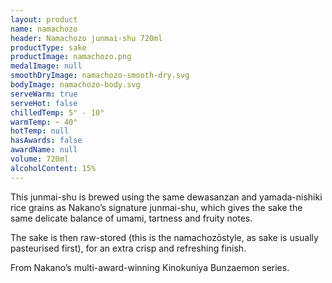 ```yaml
---
layout: product
name: namachozo
header: Namachozo junmai-shu 720ml
productType: sake
productImage: namachozo.png
medalImage: null
smoothDryImage: namachozo-smooth-dry.svg
bodyImage: namachozo-body.svg
serveWarm: true
serveHot: false
chilledTemp: 5° - 10°
warmTemp: ~ 40°
hotTemp: null
hasAwards: false
awardName: null
volume: 720ml
alcoholContent: 15%
---
```


This junmai-shu is brewed using the same dewasanzan and yamada-nishiki rice grains as Nakano’s signature junmai-shu, which gives the sake the same delicate balance of umami, tartness and fruity notes.  

The sake is then raw-stored (this is the namachozōstyle, as sake is usually pasteurised first), for an extra crisp and refreshing finish.  

From Nakano’s multi-award-winning Kinokuniya Bunzaemon series.  
